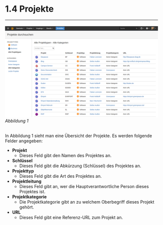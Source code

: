 # 1.4 Projekte

---

###### ![](/assets/Projekte.png)_Abbildung 1_

In Abbildung 1 sieht man eine Übersicht der Projekte. Es werden folgende Felder angegeben:

* **Projekt**
  * Dieses Feld gibt den Namen des Projektes an.
* **Schlüssel**
  * Dieses Feld gibt die Abkürzung \(Schlüssel\) des Projektes an.
* **Projekttyp**
  * Dieses Feld gibt die Art des Projektes an.
* **Projektleitung**
  * Dieses Feld gibt an, wer die Hauptverantwortliche Person dieses Projektes ist.
* **Projektkategorie**
  * Die Projektkategorie gibt an zu welchem Oberbegriff dieses Projekt gehört.
* **URL**
  * Dieses Feld gibt eine Referenz-URL zum Projekt an.



